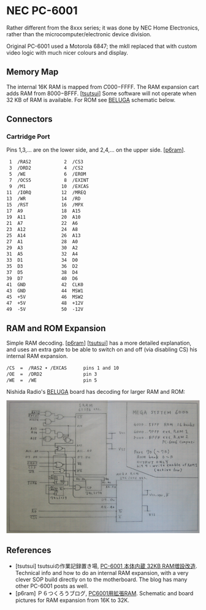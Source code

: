 NEC PC-6001
===========

Rather different from the 8xxx series; it was done by NEC Home Electronics,
rather than the microcomputer/electronic device division.

Original PC-6001 used a Motorola 6847; the mkII replaced that with custom
video logic with much nicer colours and display.

Memory Map
----------

The internal 16K RAM is mapped from $C000-$FFFF. The RAM expansion cart
adds RAM from $8000-$BFFF. [[tsutsui]] Some software will not operate when
32 KB of RAM is available. For ROM see [BELUGA] schematic below.


Connectors
----------

### Cartridge Port

Pins 1,3,… are on the lower side, and 2,4,… on the upper side. [[p6ram]].

     1  /RAS2            2  /CS3
     3  /DRD2            4  /CS2
     5  /WE              6  /EROM
     7  /OCS5            8  /EXINT
     9  /M1             10  /EXCAS
    11  /IORQ           12  /MREQ
    13  /WR             14  /RD
    15  /RST            16  /MPX
    17  A9              18  A15
    19  A11             20  A10
    21  A7              22  A6
    23  A12             24  A8
    25  A14             26  A13
    27  A1              28  A0
    29  A3              30  A2
    31  A5              32  A4
    33  D1              34  D0
    35  D3              36  D2
    37  D5              38  D4
    39  D7              40  D6
    41  GND             42  CLK0
    43  GND             44  MSW1
    45  +5V             46  MSW2
    47  +5V             48  +12V
    49  -5V             50  -12V


RAM and ROM Expansion
---------------------

Simple RAM decoding. [[p6ram]] [[tsutsui]] has a more detailed explanation,
and uses an extra gate to be able to switch on and off (via disabling CS)
his internal RAM expansion.

    /CS  =  /RAS2 ∙ /EXCAS      pins 1 and 10
    /OE  =  /DRD2               pin 3
    /WE  =  /WE                 pin 5

Nishida Radio's [BELUGA] board has decoding for larger RAM and ROM:

<img src="6001beluga.jpg" alt="BELUGA schematic"/>


References
----------

- \[tsutsui] tsutsuiの作業記録置き場, [PC-6001 本体内蔵 32KB
  RAM増設改造][tsutsui]. Technical info and how to do an internal RAM
  expansion, with a very clever SOP build directly on to the motherboard.
  The blog has many other PC-6001 posts as well.
- \[p6ram] Ｐ６つくろうブログ, [PC6001用拡張RAM][p6ram]. Schematic and
  board pictures for RAM expansion from 16K to 32K.



<!-------------------------------------------------------------------->
[p6ram]: http://sbeach.seesaa.net/article/387861385.html
[BELUGA]: http://tulip-house.ddo.jp/digital/BELUGA/
[tsutsui]: https://ch.nicovideo.jp/tsutsui/blomaga/ar1315944
